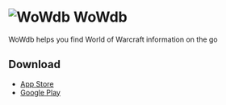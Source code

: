 # ![WoWdb](https://raw.githubusercontent.com/wowdb/app/master/android/app/src/main/res/mipmap-xxxhdpi/ic_launcher.png) WoWdb

WoWdb helps you find World of Warcraft information on the go

## Download

- [App Store](https://itunes.apple.com/us/app/wowdb/id1366381234)
- [Google Play](https://play.google.com/store/apps/details?id=com.designplox.wowhead)
